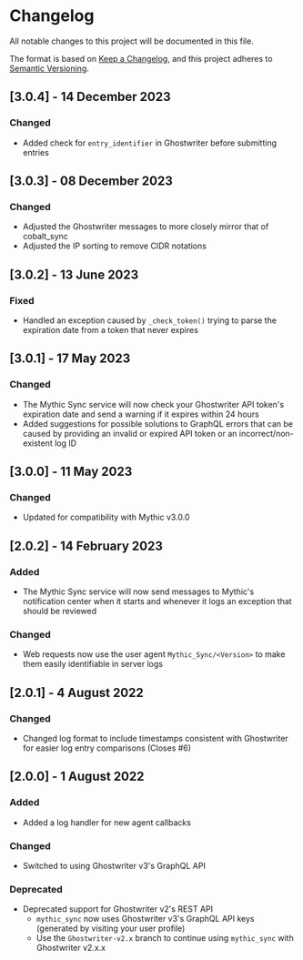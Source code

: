 # Changelog

All notable changes to this project will be documented in this file.

The format is based on [Keep a Changelog](https://keepachangelog.com/en/1.0.0/),
and this project adheres to [Semantic Versioning](https://semver.org/spec/v2.0.0.html).

## [3.0.4] - 14 December 2023

### Changed

* Added check for `entry_identifier` in Ghostwriter before submitting entries

## [3.0.3] - 08 December 2023

### Changed

* Adjusted the Ghostwriter messages to more closely mirror that of cobalt_sync
* Adjusted the IP sorting to remove CIDR notations

## [3.0.2] - 13 June 2023

### Fixed

* Handled an exception caused by `_check_token()` trying to parse the expiration date from a token that never expires

## [3.0.1] - 17 May 2023

### Changed

* The Mythic Sync service will now check your Ghostwriter API token's expiration date and send a warning if it expires within 24 hours
* Added suggestions for possible solutions to GraphQL errors that can be caused by providing an invalid or expired API token or an incorrect/non-existent log ID

## [3.0.0] - 11 May 2023

### Changed

* Updated for compatibility with Mythic v3.0.0

## [2.0.2] - 14 February 2023

### Added

* The Mythic Sync service will now send messages to Mythic's notification center when it starts and whenever it logs an exception that should be reviewed

### Changed

* Web requests now use the user agent `Mythic_Sync/<Version>` to make them easily identifiable in server logs

## [2.0.1] - 4 August 2022

### Changed

* Changed log format to include timestamps consistent with Ghostwriter for easier log entry comparisons (Closes #6)

## [2.0.0] - 1 August 2022

### Added

* Added a log handler for new agent callbacks

### Changed

* Switched to using Ghostwriter v3's GraphQL API

### Deprecated

* Deprecated support for Ghostwriter v2's REST API
  * `mythic_sync` now uses Ghostwriter v3's GraphQL API keys (generated by visiting your user profile)
  * Use the `Ghostwriter-v2.x` branch to continue using `mythic_sync` with Ghostwriter v2.x.x
